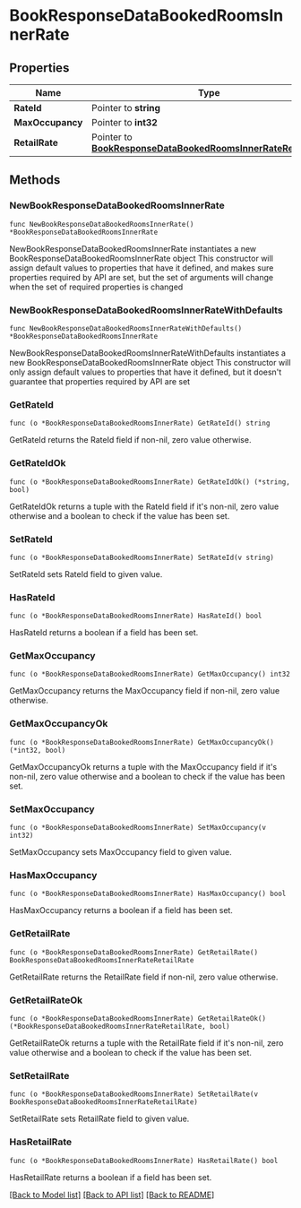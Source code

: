# BookResponseDataBookedRoomsInnerRate

## Properties

Name | Type | Description | Notes
------------ | ------------- | ------------- | -------------
**RateId** | Pointer to **string** |  | [optional] 
**MaxOccupancy** | Pointer to **int32** |  | [optional] 
**RetailRate** | Pointer to [**BookResponseDataBookedRoomsInnerRateRetailRate**](BookResponseDataBookedRoomsInnerRateRetailRate.md) |  | [optional] 

## Methods

### NewBookResponseDataBookedRoomsInnerRate

`func NewBookResponseDataBookedRoomsInnerRate() *BookResponseDataBookedRoomsInnerRate`

NewBookResponseDataBookedRoomsInnerRate instantiates a new BookResponseDataBookedRoomsInnerRate object
This constructor will assign default values to properties that have it defined,
and makes sure properties required by API are set, but the set of arguments
will change when the set of required properties is changed

### NewBookResponseDataBookedRoomsInnerRateWithDefaults

`func NewBookResponseDataBookedRoomsInnerRateWithDefaults() *BookResponseDataBookedRoomsInnerRate`

NewBookResponseDataBookedRoomsInnerRateWithDefaults instantiates a new BookResponseDataBookedRoomsInnerRate object
This constructor will only assign default values to properties that have it defined,
but it doesn't guarantee that properties required by API are set

### GetRateId

`func (o *BookResponseDataBookedRoomsInnerRate) GetRateId() string`

GetRateId returns the RateId field if non-nil, zero value otherwise.

### GetRateIdOk

`func (o *BookResponseDataBookedRoomsInnerRate) GetRateIdOk() (*string, bool)`

GetRateIdOk returns a tuple with the RateId field if it's non-nil, zero value otherwise
and a boolean to check if the value has been set.

### SetRateId

`func (o *BookResponseDataBookedRoomsInnerRate) SetRateId(v string)`

SetRateId sets RateId field to given value.

### HasRateId

`func (o *BookResponseDataBookedRoomsInnerRate) HasRateId() bool`

HasRateId returns a boolean if a field has been set.

### GetMaxOccupancy

`func (o *BookResponseDataBookedRoomsInnerRate) GetMaxOccupancy() int32`

GetMaxOccupancy returns the MaxOccupancy field if non-nil, zero value otherwise.

### GetMaxOccupancyOk

`func (o *BookResponseDataBookedRoomsInnerRate) GetMaxOccupancyOk() (*int32, bool)`

GetMaxOccupancyOk returns a tuple with the MaxOccupancy field if it's non-nil, zero value otherwise
and a boolean to check if the value has been set.

### SetMaxOccupancy

`func (o *BookResponseDataBookedRoomsInnerRate) SetMaxOccupancy(v int32)`

SetMaxOccupancy sets MaxOccupancy field to given value.

### HasMaxOccupancy

`func (o *BookResponseDataBookedRoomsInnerRate) HasMaxOccupancy() bool`

HasMaxOccupancy returns a boolean if a field has been set.

### GetRetailRate

`func (o *BookResponseDataBookedRoomsInnerRate) GetRetailRate() BookResponseDataBookedRoomsInnerRateRetailRate`

GetRetailRate returns the RetailRate field if non-nil, zero value otherwise.

### GetRetailRateOk

`func (o *BookResponseDataBookedRoomsInnerRate) GetRetailRateOk() (*BookResponseDataBookedRoomsInnerRateRetailRate, bool)`

GetRetailRateOk returns a tuple with the RetailRate field if it's non-nil, zero value otherwise
and a boolean to check if the value has been set.

### SetRetailRate

`func (o *BookResponseDataBookedRoomsInnerRate) SetRetailRate(v BookResponseDataBookedRoomsInnerRateRetailRate)`

SetRetailRate sets RetailRate field to given value.

### HasRetailRate

`func (o *BookResponseDataBookedRoomsInnerRate) HasRetailRate() bool`

HasRetailRate returns a boolean if a field has been set.


[[Back to Model list]](../README.md#documentation-for-models) [[Back to API list]](../README.md#documentation-for-api-endpoints) [[Back to README]](../README.md)


